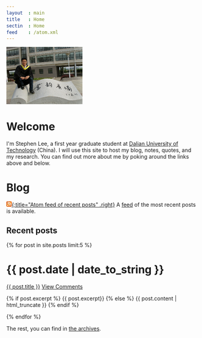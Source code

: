 ```yaml
---
layout	: main 
title	: Home
sectin	: Home
feed	: /atom.xml
---
```


<img class='inset right' src='/files/css/lee.jpg' title='Stephen lee' alt='Stephen lee' width='200px' />

Welcome
=======

I'm Stephen Lee, a first year graduate student at [Dalian University of Technology](http://www.dlut.edu.cn) (China).
I will use this site to host my blog, notes, quotes, and my research. You can find out more about me by poking around the 
links above and below.

Blog
====

[![feed icon](/files/css/feed-icon-14x14.png){:title="Atom feed of recent posts" .right}][feed]
A [feed][] of the most recent posts is available.

[feed]: /atom.xml

Recent posts
------------
{% for post in site.posts limit:5 %}
<div class="section list"> 
<h1> {{ post.date | date_to_string }}</h1>
<p class="line">
	<a class="title" href="{{ post.url }}">{{ post.title }}</a>
   <a class="comments" href="{{ post.url }}#disqus_thread">View Comments</a>
</p>
<p class="excerpt">
	{% if post.excerpt %}
		{{ post.excerpt}}
	{% else %}
		{{ post.content | html_truncate }}
	{% endif %}
</p>
</div>
{% endfor %}

<script type="text/javascript">
//<![CDATA[
(function() {
		var links = document.getElementsByTagName('a');
		var query = '?';
		for(var i = 0; i < links.length; i++) {
			if(links[i].href.indexOf('#disqus_thread') >= 0) {
				query += 'url' + i + '=' + encodeURIComponent(links[i].href) + '&';
			}
		}
		document.write('<script charset="utf-8" type="text/javascript" src="http://disqus.com/forums/structure-and-process/get_num_replies.js' + query + '"></' + 'script>');
	})();
//]]>
</script>
 
The rest, you can find in [the archives](/archives/).
